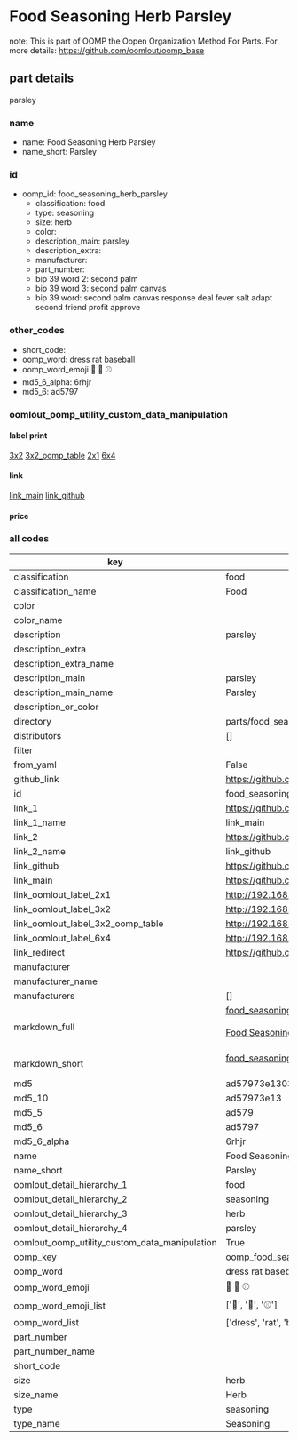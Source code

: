 # Food Seasoning Herb Parsley  

note: This is part of OOMP the Oopen Organization Method For Parts. For more details: https://github.com/oomlout/oomp_base

##  part details
  



parsley



### name
* name: Food Seasoning Herb Parsley
* name_short: Parsley
### id
* oomp_id: food_seasoning_herb_parsley
  * classification: food
  * type: seasoning
  * size: herb
  * color: 
  * description_main: parsley
  * description_extra: 
  * manufacturer: 
  * part_number: 
  * bip 39 word 2: second palm
  * bip 39 word 3: second palm canvas
  * bip 39 word: second palm canvas response deal fever salt adapt second friend profit approve

### other_codes
* short_code: 
* oomp_word: dress rat baseball
* oomp_word_emoji :dress: :rat: :baseball:
* md5_6_alpha: 6rhjr
* md5_6: ad5797






### oomlout_oomp_utility_custom_data_manipulation
#### label print
[3x2](http://192.168.1.245:1112/?label=oomp%206rhjr)
[3x2_oomp_table](http://192.168.1.108:1112/?label=oomp%206rhjr)
[2x1](http://192.168.1.242:1112/?label=oomp%206rhjr)
[6x4](http://192.168.1.55:1112/?label=oomp%206rhjr)    

#### link

[link_main](https://github.com/oomlout/oomlout_oomp_version_1_messy/tree/main/parts/food_seasoning_herb_parsley) [link_github](https://github.com/oomlout/oomlout_oomp_version_1_messy/tree/main/parts/food_seasoning_herb_parsley)                             

#### price







### all codes 
| key | value |  
| --- | --- |  
| classification | food |  
| classification_name | Food |  
| color |  |  
| color_name |  |  
| description | parsley |  
| description_extra |  |  
| description_extra_name |  |  
| description_main | parsley |  
| description_main_name | Parsley |  
| description_or_color |   |  
| directory | parts/food_seasoning_herb_parsley |  
| distributors | [] |  
| filter |  |  
| from_yaml | False |  
| github_link | https://github.com/oomlout/oomlout_oomp_part_src/tree/main/parts/food_seasoning_herb_parsley |  
| id | food_seasoning_herb_parsley |  
| link_1 | https://github.com/oomlout/oomlout_oomp_version_1_messy/tree/main/parts/food_seasoning_herb_parsley |  
| link_1_name | link_main |  
| link_2 | https://github.com/oomlout/oomlout_oomp_version_1_messy/tree/main/parts/food_seasoning_herb_parsley |  
| link_2_name | link_github |  
| link_github | https://github.com/oomlout/oomlout_oomp_version_1_messy/tree/main/parts/food_seasoning_herb_parsley |  
| link_main | https://github.com/oomlout/oomlout_oomp_version_1_messy/tree/main/parts/food_seasoning_herb_parsley |  
| link_oomlout_label_2x1 | http://192.168.1.242:1112/?label=oomp%206rhjr |  
| link_oomlout_label_3x2 | http://192.168.1.245:1112/?label=oomp%206rhjr |  
| link_oomlout_label_3x2_oomp_table | http://192.168.1.108:1112/?label=oomp%206rhjr |  
| link_oomlout_label_6x4 | http://192.168.1.55:1112/?label=oomp%206rhjr |  
| link_redirect | https://github.com/oomlout/oomlout_oomp_version_1_messy/tree/main/parts/food_seasoning_herb_parsley |  
| manufacturer |  |  
| manufacturer_name |  |  
| manufacturers | [] |  
| markdown_full | [food_seasoning_herb_parsley](none)<br>[](none)<br>[Food Seasoning Herb Parsley](none)<br><br> |  
| markdown_short | [food_seasoning_herb_parsley](none)<br><br> |  
| md5 | ad57973e130317d5559c1b7a4367d613 |  
| md5_10 | ad57973e13 |  
| md5_5 | ad579 |  
| md5_6 | ad5797 |  
| md5_6_alpha | 6rhjr |  
| name | Food Seasoning Herb Parsley |  
| name_short | Parsley |  
| oomlout_detail_hierarchy_1 | food |  
| oomlout_detail_hierarchy_2 | seasoning |  
| oomlout_detail_hierarchy_3 | herb |  
| oomlout_detail_hierarchy_4 | parsley |  
| oomlout_oomp_utility_custom_data_manipulation | True |  
| oomp_key | oomp_food_seasoning_herb_parsley |  
| oomp_word | dress rat baseball |  
| oomp_word_emoji | :dress: :rat: :baseball: |  
| oomp_word_emoji_list | [':dress:', ':rat:', ':baseball:'] |  
| oomp_word_list | ['dress', 'rat', 'baseball'] |  
| part_number |  |  
| part_number_name |  |  
| short_code |  |  
| size | herb |  
| size_name | Herb |  
| type | seasoning |  
| type_name | Seasoning |  
